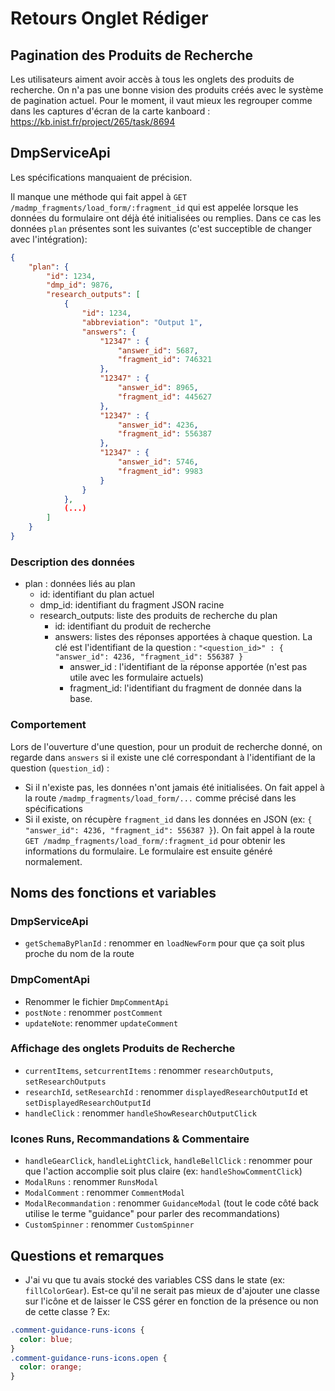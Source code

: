 # Retours Onglet Rédiger

## Pagination des Produits de Recherche

Les utilisateurs aiment avoir accès à tous les onglets des produits de recherche. On n'a pas une bonne vision des produits créés avec le système de pagination actuel.
Pour le moment, il vaut mieux les regrouper comme dans les captures d'écran de la carte kanboard : https://kb.inist.fr/project/265/task/8694

## DmpServiceApi

Les spécifications manquaient de précision.

Il manque une méthode qui fait appel à `GET /madmp_fragments/load_form/:fragment_id` qui est appelée lorsque les données du formulaire ont déjà été initialisées ou remplies.
Dans ce cas les données `plan` présentes sont les suivantes (c'est succeptible de changer avec l'intégration):

```json
{
    "plan": {
        "id": 1234,
        "dmp_id": 9876,
        "research_outputs": [
            {
                "id": 1234,
                "abbreviation": "Output 1",
                "answers": {
                    "12347" : {
                        "answer_id": 5687,
                        "fragment_id": 746321
                    },
                    "12347" : {
                        "answer_id": 8965,
                        "fragment_id": 445627
                    },
                    "12347" : {
                        "answer_id": 4236,
                        "fragment_id": 556387
                    },
                    "12347" : {
                        "answer_id": 5746,
                        "fragment_id": 9983
                    }
                }
            },
            (...)
        ]
    }
}
```

### Description des données

- plan : données liés au plan
  - id: identifiant du plan actuel
  - dmp_id: identifiant du fragment JSON racine
  - research_outputs: liste des produits de recherche du plan
    - id: identifiant du produit de recherche
    - answers: listes des réponses apportées à chaque question. La clé est l'identifiant de la question : `"<question_id>" : { "answer_id": 4236, "fragment_id": 556387 }`
      - answer_id : l'identifiant de la réponse apportée (n'est pas utile avec les formulaire actuels)
      - fragment_id: l'identifiant du fragment de donnée dans la base.

### Comportement

Lors de l'ouverture d'une question, pour un produit de recherche donné, on regarde dans `answers` si il existe une clé correspondant à l'identifiant de la question (`question_id`) :

- Si il n'existe pas, les données n'ont jamais été initialisées. On fait appel à la route `/madmp_fragments/load_form/...` comme précisé dans les spécifications
- Si il existe, on récupère `fragment_id` dans les données en JSON (ex: `{ "answer_id": 4236, "fragment_id": 556387 }`). On fait appel à la route `GET /madmp_fragments/load_form/:fragment_id` pour obtenir les informations du formulaire. Le formulaire est ensuite généré normalement.

## Noms des fonctions et variables

### DmpServiceApi

- `getSchemaByPlanId` : renommer en `loadNewForm` pour que ça soit plus proche du nom de la route

### DmpComentApi

- Renommer le fichier `DmpCommentApi`
- `postNote` : renommer `postComment`
- `updateNote`: renommer `updateComment`

### Affichage des onglets Produits de Recherche

- `currentItems`, `setcurrentItems` : renommer `researchOutputs`, `setResearchOutputs`
- `researchId`, `setResearchId` : renommer `displayedResearchOutputId` et `setDisplayedResearchOutputId`
- `handleClick` : renommer `handleShowResearchOutputClick`

### Icones Runs, Recommandations & Commentaire

- `handleGearClick`, `handleLightClick`, `handleBellClick` : renommer pour que l'action accomplie soit plus claire (ex: `handleShowCommentClick`)
- `ModalRuns` : renommer `RunsModal`
- `ModalComment` : renommer `CommentModal`
- `ModalRecommandation` : renommer `GuidanceModal` (tout le code côté back utilise le terme "guidance" pour parler des recommandations)
- `CustomSpinner` : renommer `CustomSpinner`

## Questions et remarques

- J'ai vu que tu avais stocké des variables CSS dans le state (ex: `fillColorGear`). Est-ce qu'il ne serait pas mieux de d'ajouter une classe sur l'icône et de laisser le CSS gérer en fonction de la présence ou non de cette classe ? Ex:

```css
.comment-guidance-runs-icons {
  color: blue;
}
.comment-guidance-runs-icons.open {
  color: orange;
}
```

